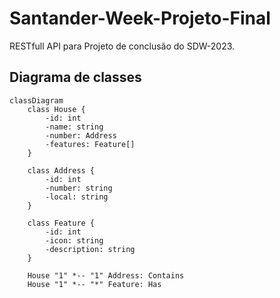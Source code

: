 # Santander-Week-Projeto-Final
RESTfull API para Projeto de conclusão do SDW-2023.

## Diagrama de classes

```mermaid
classDiagram
    class House {
        -id: int
        -name: string
        -number: Address
        -features: Feature[]
    }
    
    class Address {
        -id: int
        -number: string
        -local: string
    }
    
    class Feature {
        -id: int
        -icon: string
        -description: string
    }
    
    House "1" *-- "1" Address: Contains
    House "1" *-- "*" Feature: Has
```
